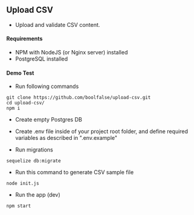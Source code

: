 
## Upload CSV

- Upload and validate CSV content.



#### Requirements

- NPM with NodeJS (or Nginx server) installed
- PostgreSQL installed



#### Demo Test

- Run following commands
```
git clone https://github.com/boolfalse/upload-csv.git
cd upload-csv/
npm i
```

- Create empty Postgres DB

- Create .env file inside of your project root folder, and define required variables as described in ".env.example"

- Run migrations
```
sequelize db:migrate
```

- Run this command to generate CSV sample file
```
node init.js
```

- Run the app (dev)
```
npm start
```

